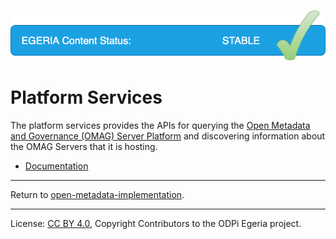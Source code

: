 <!-- SPDX-License-Identifier: CC-BY-4.0 -->
<!-- Copyright Contributors to the ODPi Egeria project. -->

![Released](../../images/egeria-content-status-released.png#pagewidth)

# Platform Services

The platform services provides the APIs for querying the
[Open Metadata and Governance (OMAG) Server Platform](https://egeria-project.org/concepts/omag-server-platform/)
and discovering information about the OMAG Servers that it is hosting.

* [Documentation](https://egeria-project.org/services/platform-services/overview)

----
Return to [open-metadata-implementation](..).

----
License: [CC BY 4.0](https://creativecommons.org/licenses/by/4.0/),
Copyright Contributors to the ODPi Egeria project.
